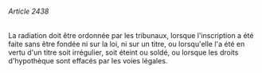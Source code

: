 ###### Article 2438

La radiation doit être ordonnée par les tribunaux, lorsque l'inscription a été faite sans être fondée ni sur la loi, ni sur un titre, ou lorsqu'elle l'a été en vertu d'un titre soit irrégulier, soit éteint ou soldé, ou lorsque les droits d'hypothèque sont effacés par les voies légales.

